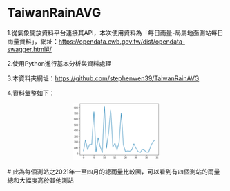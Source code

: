 # TaiwanRainAVG

1.從氣象開放資料平台連接其API，本次使用資料為「每日雨量-局屬地面測站每日雨量資料」，網址：https://opendata.cwb.gov.tw/dist/opendata-swagger.html#/

2.使用Python進行基本分析與資料處理

3.本資料夾網址：https://github.com/stephenwen39/TaiwanRainAVG

4.資料彙整如下：
<p align="center"><img width="40%" src="RainAVG.png" /></p>
# 此為每個測站之2021年一至四月的總雨量比較圖，可以看到有四個測站的雨量總和大幅度高於其他測站
